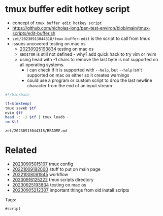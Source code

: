 # tmux buffer edit hotkey script

- concept of `tmux buffer edit hotkey script`
- https://github.com/nicholas-long/pen-test-environ/blob/main/tmux-scripts/edit-buffer.sh
- `zet/20230913044318/tmux-buffer-edit` is the script to call from tmux
- issues uncovered testing on mac os
  - [20230925193834](/zet/20230925193834/README.md) testing on mac os
  - `$EDITOR` is still not defined - why? add quick hack to try vim or nvim
  - using head with -1 chars to remove the last byte is not supported on all operating systems.
    - i can check if it is supported with `--help`, but `--help` isn't supported on mac os either so it creates warnings
    - could use a program or custom script to drop the last newline character from the end of an input stream

```bash
#!/bin/bash

tf=$(mktemp)
tmux saveb $tf
nvim $tf
head -c -1 $tf | tmux loadb -
rm $tf
```

` zet/20230913044318/README.md `

# Related

- [20230905015107](/zet/20230905015107/README.md) tmux config
- [20221009192000](/zet/20221009192000/README.md) stuff to put on main page
- [20221008061845](/zet/20221008061845/README.md) workflow
- [20230916125222](/zet/20230916125222/README.md) tmux scripts directory
- [20230925193834](/zet/20230925193834/README.md) testing on mac os
- [20230905212307](/zet/20230905212307/README.md) important things from old install scripts

Tags:

    #script
